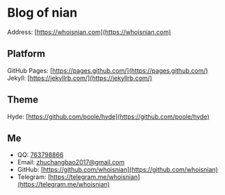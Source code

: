 # Blog of nian
Address: [https://whoisnian.com](https://whoisnian.com)  

## Platform
GitHub Pages: [https://pages.github.com/](https://pages.github.com/)  
Jekyll: [https://jekyllrb.com/](https://jekyllrb.com/)  

## Theme
Hyde: [https://github.com/poole/hyde](https://github.com/poole/hyde)  

## Me

* QQ: [763798866](http://wpa.qq.com/msgrd?v=3&uin=763798866&site=qq&menu=yes)  
* Email: [zhuchangbao2017@gmail.com](mailto:zhuchangbao2017@gmail.com)  
* GitHub: [https://github.com/whoisnian](https://github.com/whoisnian)  
* Telegram: [https://telegram.me/whoisnian](https://telegram.me/whoisnian)  

